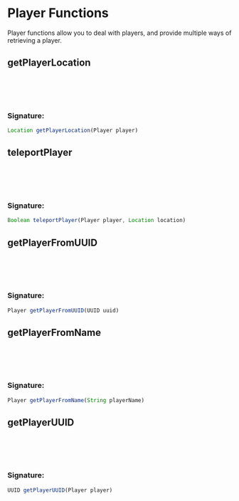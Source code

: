 # Player Functions
 Player functions allow you to deal with players, and provide multiple ways of retrieving a player.

## getPlayerLocation

<h3 style="padding-top: 4.6rem"> Signature: </h3>

```js
Location getPlayerLocation(Player player)
```

## teleportPlayer

<h3 style="padding-top: 4.6rem"> Signature: </h3>

```js
Boolean teleportPlayer(Player player, Location location)
```

## getPlayerFromUUID

<h3 style="padding-top: 4.6rem"> Signature: </h3>

```js
Player getPlayerFromUUID(UUID uuid)
```

## getPlayerFromName

<h3 style="padding-top: 4.6rem"> Signature: </h3>

```js
Player getPlayerFromName(String playerName)
```

## getPlayerUUID

<h3 style="padding-top: 4.6rem"> Signature: </h3>

```js
UUID getPlayerUUID(Player player)
```

